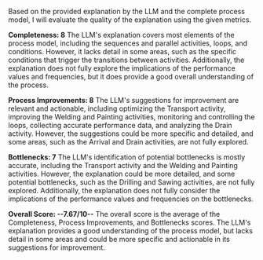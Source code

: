 Based on the provided explanation by the LLM and the complete process model, I will evaluate the quality of the explanation using the given metrics.

**Completeness: 8**
The LLM's explanation covers most elements of the process model, including the sequences and parallel activities, loops, and conditions. However, it lacks detail in some areas, such as the specific conditions that trigger the transitions between activities. Additionally, the explanation does not fully explore the implications of the performance values and frequencies, but it does provide a good overall understanding of the process.

**Process Improvements: 8**
The LLM's suggestions for improvement are relevant and actionable, including optimizing the Transport activity, improving the Welding and Painting activities, monitoring and controlling the loops, collecting accurate performance data, and analyzing the Drain activity. However, the suggestions could be more specific and detailed, and some areas, such as the Arrival and Drain activities, are not fully explored.

**Bottlenecks: 7**
The LLM's identification of potential bottlenecks is mostly accurate, including the Transport activity and the Welding and Painting activities. However, the explanation could be more detailed, and some potential bottlenecks, such as the Drilling and Sawing activities, are not fully explored. Additionally, the explanation does not fully consider the implications of the performance values and frequencies on the bottlenecks.

**Overall Score: --7.67/10--**
The overall score is the average of the Completeness, Process Improvements, and Bottlenecks scores. The LLM's explanation provides a good understanding of the process model, but lacks detail in some areas and could be more specific and actionable in its suggestions for improvement.